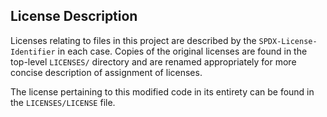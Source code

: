 ## License Description
Licenses relating to files in this project are described by the `SPDX-License-Identifier` in each case. Copies of the original licenses are found in the top-level `LICENSES/` directory and are renamed appropriately for more concise description of assignment of licenses.

The license pertaining to this modified code in its entirety can be found in the `LICENSES/LICENSE` file.
